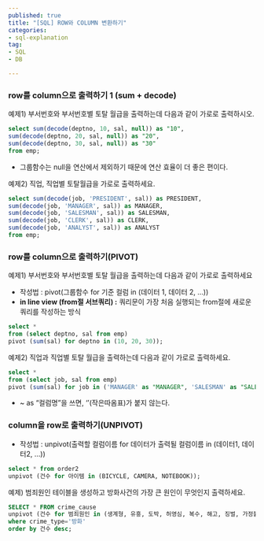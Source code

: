 ```yaml
---
published: true
title: "[SQL] ROW와 COLUMN 변환하기"
categories:
- sql-explanation
tag:
- SQL
- DB

---  
```


### row를 column으로 출력하기 1 (sum + decode)

예제1) 부서번호와 부서번호별 토탈 월급을 출력하는데 다음과 같이 가로로 출력하시오.

```sql
select sum(decode(deptno, 10, sal, null)) as "10",
sum(decode(deptno, 20, sal, null)) as "20",
sum(decode(deptno, 30, sal, null)) as "30"
from emp;
```

- 그룹함수는 null을 연산에서 제외하기 때문에 연산 효율이 더 좋은 편이다.

예제2) 직업, 직업별 토탈월급을 가로로 출력하세요.

```sql
select sum(decode(job, 'PRESIDENT', sal)) as PRESIDENT,
sum(decode(job, 'MANAGER', sal)) as MANAGER,
sum(decode(job, 'SALESMAN', sal)) as SALESMAN,
sum(decode(job, 'CLERK', sal)) as CLERK,
sum(decode(job, 'ANALYST', sal)) as ANALYST
from emp;
```

### row를 column으로 출력하기(PIVOT)

예제1) 부서번호와 부서번호별 토탈 월급을 출력하는데 다음과 같이 가로로 출력하세요

- 작성법 : pivot(그룹함수 for 기준 컬럼 in (데이터 1, 데이터 2, …))
- **in line view (from절 서브쿼리) :** 쿼리문이 가장 처음 실행되는 from절에 새로운 쿼리를 작성하는 방식

```sql
select * 
from (select deptno, sal from emp)
pivot (sum(sal) for deptno in (10, 20, 30));
```

예제2) 직업과 직업별 토탈 월급을 출력하는데 다음과 같이 가로로 출력하세요.

```sql
select * 
from (select job, sal from emp)
pivot (sum(sal) for job in ('MANAGER' as "MANAGER", 'SALESMAN' as "SALESMAN", 'ANALYST' as "ANALYST", 'PRESIDENT' as "PRESIDENT", 'CLERK' as "CLERK"));
```

- ~ as “컬럼명”을 쓰면, ‘’(작은따옴표)가 붙지 않는다.

### column을 row로 출력하기(UNPIVOT)

- 작성법 : unpivot(출력할 컬럼이름 for 데이터가 출력될 컬럼이름 in (데이터1, 데이터2, …))

```sql
select * from order2
unpivot (건수 for 아이템 in (BICYCLE, CAMERA, NOTEBOOK));
```

예제) 범죄원인 테이블을 생성하고 방화사건의 가장 큰 원인이 무엇인지 출력하세요.

```sql
SELECT * FROM crime_cause
unpivot (건수 for 범죄원인 in (생계형, 유흥, 도박, 허영심, 복수, 해고, 징벌, 가정불화, 호기심, 유혹, 사고, 불만, 부주의, 기타))
where crime_type='방화'
order by 건수 desc;
```